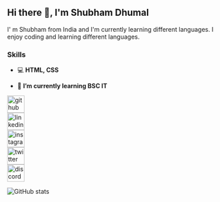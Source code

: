 ## Hi there 👋, I'm Shubham Dhumal
I' m Shubham from India and I'm currently learning different languages. I enjoy coding and learning different languages.

### Skills
* 💻 **HTML, CSS**

- 🌱 **I’m currently learning BSC IT**


[<img src='https://cdn.jsdelivr.net/npm/simple-icons@3.0.1/icons/github.svg' alt='github' height='40'>](https://github.com/ShubhamDhumal)  
[<img src='https://cdn.jsdelivr.net/npm/simple-icons@3.0.1/icons/linkedin.svg' alt='linkedin' height='40'>](https://www.linkedin.com/in/shubham-dhumal-s2001d09)  
[<img src='https://cdn.jsdelivr.net/npm/simple-icons@3.0.1/icons/instagram.svg' alt='instagram' height='40'>](https://www.instagram.com/shubhamdhumal_03/)  
[<img src='https://cdn.jsdelivr.net/npm/simple-icons@3.0.1/icons/twitter.svg' alt='twitter' height='40'>](https://twitter.com/ShubhamDhumal03?s=08)  
[<img src='https://cdn.jsdelivr.net/npm/simple-icons@3.0.1/icons/discord.svg' alt='discord' height='40'>](https://discord.gg/M7b22RE)  

![GitHub stats](https://github-readme-stats.vercel.app/api?username=ShubhamDhumal&show_icons=true)  

